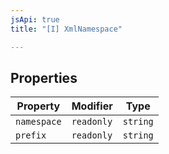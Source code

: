 ```yaml
---
jsApi: true
title: "[I] XmlNamespace"

---
```

## Properties

| Property | Modifier | Type |
| ------ | ------ | ------ |
| `namespace` | `readonly` | `string` |
| `prefix` | `readonly` | `string` |
